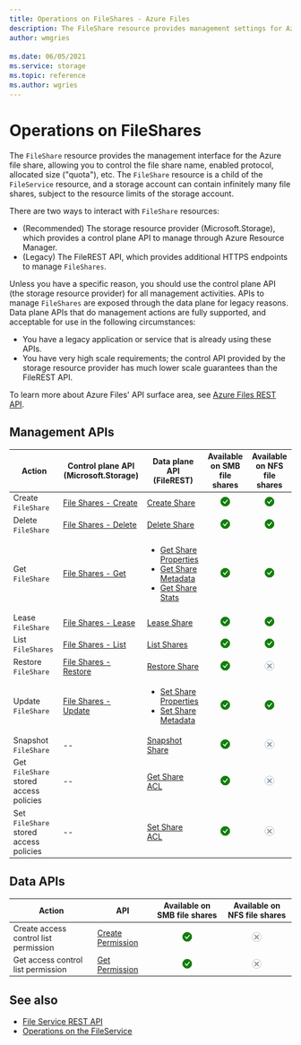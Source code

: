 ```yaml
---
title: Operations on FileShares - Azure Files
description: The FileShare resource provides management settings for Azure file shares. Learn how to programmatically interact with the FileShare resource.   
author: wmgries

ms.date: 06/05/2021
ms.service: storage
ms.topic: reference
ms.author: wgries
---
```


# Operations on FileShares
The `FileShare` resource provides the management interface for the Azure file share, allowing you to control the file share name, enabled protocol, allocated size ("quota"), etc. The `FileShare` resource is a child of the `FileService` resource, and a storage account can contain infinitely many file shares, subject to the resource limits of the storage account.

There are two ways to interact with `FileShare` resources:

- (Recommended) The storage resource provider (Microsoft.Storage), which provides a control plane API to manage through Azure Resource Manager.
- (Legacy) The FileREST API, which provides additional HTTPS endpoints to manage `FileShares`.

Unless you have a specific reason, you should use the control plane API (the storage resource provider) for all management activities. APIs to manage `FileShares` are exposed through the data plane for legacy reasons. Data plane APIs that do management actions are fully supported, and acceptable for use in the following circumstances:

- You have a legacy application or service that is already using these APIs.
- You have very high scale requirements; the control API provided by the storage resource provider has much lower scale guarantees than the FileREST API.

To learn more about Azure Files' API surface area, see [Azure Files REST API](./File-Service-REST-API.md).

## Management APIs

| Action | Control plane API (Microsoft.Storage) | Data plane API (FileREST) | Available on SMB file shares | Available on NFS file shares |
|-|-|-|:-:|:-:|
| Create `FileShare` | [File Shares - Create](/rest/api/storagerp/file-shares/create) | [Create Share](Create-Share.md) | ![Yes](./media/yes-icon.png) | ![Yes](./media/yes-icon.png) |
| Delete `FileShare` | [File Shares - Delete](/rest/api/storagerp/file-shares/delete) | [Delete Share](Delete-Share.md) | ![Yes](./media/yes-icon.png) | ![Yes](./media/yes-icon.png) |
| Get `FileShare` | [File Shares - Get](/rest/api/storagerp/file-shares/get) | <ul><li>[Get Share Properties](Get-Share-Properties.md)</li><li>[Get Share Metadata](Get-Share-Metadata.md)</li><li>[Get Share Stats](Get-Share-Stats.md)</li></ul> | ![Yes](./media/yes-icon.png) | ![Yes](./media/yes-icon.png) |
| Lease `FileShare` | [File Shares - Lease](/rest/api/storagerp/file-shares/lease) | [Lease Share](lease-share.md) | ![Yes](./media/yes-icon.png) | ![Yes](./media/yes-icon.png) |
| List `FileShares` | [File Shares - List](/rest/api/storagerp/file-shares/list) | [List Shares](List-Shares.md) | ![Yes](./media/yes-icon.png) | ![Yes](./media/yes-icon.png) |
| Restore `FileShare` | [File Shares - Restore](/rest/api/storagerp/file-shares/restore) | [Restore Share](restore-share.md) | ![Yes](./media/yes-icon.png) | ![No](./media/no-icon.png) |
| Update `FileShare` | [File Shares - Update](/rest/api/storagerp/file-shares/update) | <ul><li>[Set Share Properties](Set-Share-Properties.md)</li><li>[Set Share Metadata](Set-Share-Metadata.md)</li></ul> | ![Yes](./media/yes-icon.png) | ![Yes](./media/yes-icon.png) |
| Snapshot `FileShare` | -- | [Snapshot Share](snapshot-share.md) | ![Yes](./media/yes-icon.png) | ![No](./media/no-icon.png) |
| Get `FileShare` stored access policies | -- | [Get Share ACL](Get-Share-ACL.md) | ![Yes](./media/yes-icon.png) | ![No](./media/no-icon.png) |
| Set `FileShare` stored access policies | -- | [Set Share ACL](Set-Share-ACL.md) | ![Yes](./media/yes-icon.png) | ![No](./media/no-icon.png) |

## Data APIs

| Action | API | Available on SMB file shares | Available on NFS file shares |
|-|-|:-:|:-:|
| Create access control list permission | [Create Permission](create-permission.md) | ![Yes](./media/yes-icon.png) | ![No](./media/no-icon.png) |
| Get access control list permission | [Get Permission](get-permission.md) | ![Yes](./media/yes-icon.png) | ![No](./media/no-icon.png) |

## See also

- [File Service REST API](File-Service-REST-API.md)
- [Operations on the FileService](./Operations-on-Account--File-Service-.md)